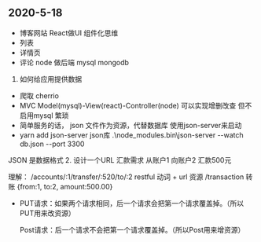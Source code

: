## 2020-5-18
- 博客网站
 React做UI  组件化思维
 - 列表
 - 详情页
 - 评论
 node 做后端   mysql mongodb
  1. 如何给应用提供数据
  - 爬取 cherrio
  - MVC Model(mysql)-View(react)-Controller(node)
  可以实现增删改查 但不启用mysql 繁琐
  - 简单服务的话， json 文件作为资源，代替数据库
  使用json-server来启动
  - yarn add json-server  json库
  .\node_modules\.bin\json-server --watch db.json --port 3300

  JSON 是数据格式 
  2. 设计一个URL 汇款需求 从账户1 向账户2 汇款500元

   理解： /accounts/:1/transfer/:520/to/:2
  restful 动词 + url
  资源
  /transaction 转账
  {from:1, to:2, amount:500.00}
  

- PUT请求：如果两个请求相同，后一个请求会把第一个请求覆盖掉。（所以PUT用来改资源）

  Post请求：后一个请求不会把第一个请求覆盖掉。（所以Post用来增资源）